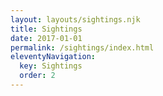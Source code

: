 ```yaml
---
layout: layouts/sightings.njk
title: Sightings
date: 2017-01-01
permalink: /sightings/index.html
eleventyNavigation:
  key: Sightings
  order: 2
---
```

